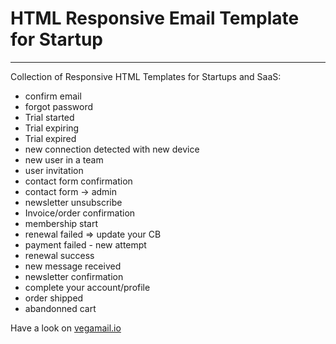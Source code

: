 # HTML Responsive Email Template for Startup
---

Collection of Responsive HTML Templates for Startups and SaaS:

- confirm email
- forgot password
- Trial started
- Trial expiring
- Trial expired
- new connection detected with new device
- new user in a team
- user invitation
- contact form confirmation
- contact form -> admin
- newsletter unsubscribe
- Invoice/order confirmation
- membership start
- renewal failed => update your CB
- payment failed - new attempt
- renewal success 
- new message received
- newsletter confirmation
- complete your account/profile
- order shipped
- abandonned cart

Have a look on [vegamail.io](vegamail.io)
